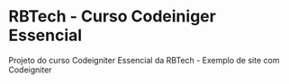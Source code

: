 <h1>RBTech - Curso Codeiniger Essencial</h1>
<p>Projeto do curso Codeigniter Essencial da RBTech - Exemplo de site com Codeigniter</p>
